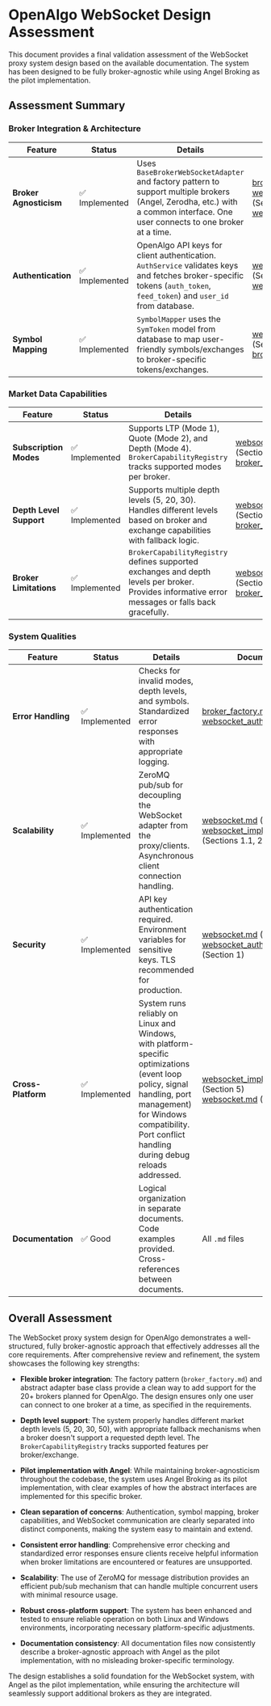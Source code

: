 # OpenAlgo WebSocket Design Assessment

This document provides a final validation assessment of the WebSocket proxy system design based on the available documentation. The system has been designed to be fully broker-agnostic while using Angel Broking as the pilot implementation.

## Assessment Summary

### Broker Integration & Architecture

| Feature | Status | Details | Documentation |
|---------|--------|---------|---------------|
| **Broker Agnosticism** | ✅ Implemented | Uses `BaseBrokerWebSocketAdapter` and factory pattern to support multiple brokers (Angel, Zerodha, etc.) with a common interface. One user connects to one broker at a time. | [broker_factory.md](broker_factory.md)<br>[websocket_implementation.md](websocket_implementation.md) (Sections 1, 4)<br>[websocket.md](websocket.md) |
| **Authentication** | ✅ Implemented | OpenAlgo API keys for client authentication. `AuthService` validates keys and fetches broker-specific tokens (`auth_token`, `feed_token`) and `user_id` from database. | [websocket_auth_and_mapping.md](websocket_auth_and_mapping.md) (Section 5)<br>[websocket.md](websocket.md) (Section 4.1) |
| **Symbol Mapping** | ✅ Implemented | `SymbolMapper` uses the `SymToken` model from database to map user-friendly symbols/exchanges to broker-specific tokens/exchanges. | [websocket_auth_and_mapping.md](websocket_auth_and_mapping.md) (Section 4)<br>[broker_factory.md](broker_factory.md) |

### Market Data Capabilities

| Feature | Status | Details | Documentation |
|---------|--------|---------|---------------|
| **Subscription Modes** | ✅ Implemented | Supports LTP (Mode 1), Quote (Mode 2), and Depth (Mode 4). `BrokerCapabilityRegistry` tracks supported modes per broker. | [websocket_auth_and_mapping.md](websocket_auth_and_mapping.md) (Section 3)<br>[broker_factory.md](broker_factory.md) |
| **Depth Level Support** | ✅ Implemented | Supports multiple depth levels (5, 20, 30). Handles different levels based on broker and exchange capabilities with fallback logic. | [websocket_auth_and_mapping.md](websocket_auth_and_mapping.md) (Section 3)<br>[broker_factory.md](broker_factory.md) |
| **Broker Limitations** | ✅ Implemented | `BrokerCapabilityRegistry` defines supported exchanges and depth levels per broker. Provides informative error messages or falls back gracefully. | [websocket_auth_and_mapping.md](websocket_auth_and_mapping.md) (Section 3)<br>[broker_factory.md](broker_factory.md) |

### System Qualities

| Feature | Status | Details | Documentation |
|---------|--------|---------|---------------|
| **Error Handling** | ✅ Implemented | Checks for invalid modes, depth levels, and symbols. Standardized error responses with appropriate logging. | [broker_factory.md](broker_factory.md)<br>[websocket_auth_and_mapping.md](websocket_auth_and_mapping.md) |
| **Scalability** | ✅ Implemented | ZeroMQ pub/sub for decoupling the WebSocket adapter from the proxy/clients. Asynchronous client connection handling. | [websocket.md](websocket.md) (Sections 1, 3)<br>[websocket_implementation.md](websocket_implementation.md) (Sections 1.1, 2) |
| **Security** | ✅ Implemented | API key authentication required. Environment variables for sensitive keys. TLS recommended for production. | [websocket.md](websocket.md) (Section 9)<br>[websocket_auth_and_mapping.md](websocket_auth_and_mapping.md) (Section 1) |
| **Cross-Platform**   | ✅ Implemented | System runs reliably on Linux and Windows, with platform-specific optimizations (event loop policy, signal handling, port management) for Windows compatibility. Port conflict handling during debug reloads addressed. | [websocket_implementation.md](websocket_implementation.md) (Section 5)<br>[websocket.md](websocket.md) (Section 7) |
| **Documentation** | ✅ Good | Logical organization in separate documents. Code examples provided. Cross-references between documents. | All `.md` files |


## Overall Assessment

The WebSocket proxy system design for OpenAlgo demonstrates a well-structured, fully broker-agnostic approach that effectively addresses all the core requirements. After comprehensive review and refinement, the system showcases the following key strengths:

- **Flexible broker integration**: The factory pattern (`broker_factory.md`) and abstract adapter base class provide a clean way to add support for the 20+ brokers planned for OpenAlgo. The design ensures only one user can connect to one broker at a time, as specified in the requirements.

- **Depth level support**: The system properly handles different market depth levels (5, 20, 30, 50), with appropriate fallback mechanisms when a broker doesn't support a requested depth level. The `BrokerCapabilityRegistry` tracks supported features per broker/exchange.

- **Pilot implementation with Angel**: While maintaining broker-agnosticism throughout the codebase, the system uses Angel Broking as its pilot implementation, with clear examples of how the abstract interfaces are implemented for this specific broker.

- **Clean separation of concerns**: Authentication, symbol mapping, broker capabilities, and WebSocket communication are clearly separated into distinct components, making the system easy to maintain and extend.

- **Consistent error handling**: Comprehensive error checking and standardized error responses ensure clients receive helpful information when broker limitations are encountered or features are unsupported.

- **Scalability**: The use of ZeroMQ for message distribution provides an efficient pub/sub mechanism that can handle multiple concurrent users with minimal resource usage.

- **Robust cross-platform support**: The system has been enhanced and tested to ensure reliable operation on both Linux and Windows environments, incorporating necessary platform-specific adjustments.

- **Documentation consistency**: All documentation files now consistently describe a broker-agnostic approach with Angel as the pilot implementation, with no misleading broker-specific terminology.

The design establishes a solid foundation for the WebSocket system, with Angel as the pilot implementation, while ensuring the architecture will seamlessly support additional brokers as they are integrated.
